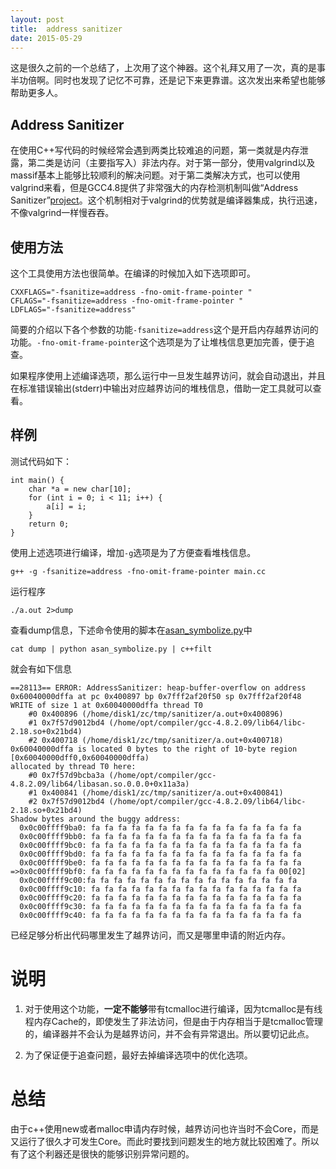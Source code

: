 ```yaml
---
layout: post
title:  address sanitizer
date: 2015-05-29
---
```


这是很久之前的一个总结了，上次用了这个神器。这个礼拜又用了一次，真的是事半功倍啊。同时也发现了记忆不可靠，还是记下来更靠谱。这次发出来希望也能够帮助更多人。

## Address Sanitizer

在使用C++写代码的时候经常会遇到两类比较难追的问题，第一类就是内存泄露，第二类是访问（主要指写入）非法内存。对于第一部分，使用valgrind以及massif基本上能够比较顺利的解决问题。对于第二类解决方式，也可以使用valgrind来看，但是GCC4.8提供了非常强大的内存检测机制叫做“Address Sanitizer”[project](https://code.google.com/p/address-sanitizer/)。这个机制相对于valgrind的优势就是编译器集成，执行迅速，不像valgrind一样慢吞吞。

## 使用方法

这个工具使用方法也很简单。在编译的时候加入如下选项即可。

	CXXFLAGS="-fsanitize=address -fno-omit-frame-pointer "
	CFLAGS="-fsanitize=address -fno-omit-frame-pointer "
	LDFLAGS="-fsanitize=address"

简要的介绍以下各个参数的功能`-fsanitize=address`这个是开启内存越界访问的功能。`-fno-omit-frame-pointer`这个选项是为了让堆栈信息更加完善，便于追查。

如果程序使用上述编译选项，那么运行中一旦发生越界访问，就会自动退出，并且在标准错误输出(stderr)中输出对应越界访问的堆栈信息，借助一定工具就可以查看。

## 样例

测试代码如下：

	int main() {
	    char *a = new char[10];
	    for (int i = 0; i < 11; i++) {
	        a[i] = i;
	    }
	    return 0;
	}

使用上述选项进行编译，增加`-g`选项是为了方便查看堆栈信息。

	g++ -g -fsanitize=address -fno-omit-frame-pointer main.cc

运行程序

	./a.out 2>dump

查看dump信息，下述命令使用的脚本在[asan_symbolize.py](https://llvm.org/svn/llvm-project/compiler-rt/trunk/lib/asan/scripts/asan_symbolize.py)中

	cat dump | python asan_symbolize.py | c++filt

就会有如下信息

	==28113== ERROR: AddressSanitizer: heap-buffer-overflow on address 0x60040000dffa at pc 0x400897 bp 0x7fff2af20f50 sp 0x7fff2af20f48
	WRITE of size 1 at 0x60040000dffa thread T0
	    #0 0x400896 (/home/disk1/zc/tmp/sanitizer/a.out+0x400896)
	    #1 0x7f57d9012bd4 (/home/opt/compiler/gcc-4.8.2.09/lib64/libc-2.18.so+0x21bd4)
	    #2 0x400718 (/home/disk1/zc/tmp/sanitizer/a.out+0x400718)
	0x60040000dffa is located 0 bytes to the right of 10-byte region [0x60040000dff0,0x60040000dffa)
	allocated by thread T0 here:
	    #0 0x7f57d9bcba3a (/home/opt/compiler/gcc-4.8.2.09/lib64/libasan.so.0.0.0+0x11a3a)
	    #1 0x400841 (/home/disk1/zc/tmp/sanitizer/a.out+0x400841)
	    #2 0x7f57d9012bd4 (/home/opt/compiler/gcc-4.8.2.09/lib64/libc-2.18.so+0x21bd4)
	Shadow bytes around the buggy address:
	  0x0c00ffff9ba0: fa fa fa fa fa fa fa fa fa fa fa fa fa fa fa fa
	  0x0c00ffff9bb0: fa fa fa fa fa fa fa fa fa fa fa fa fa fa fa fa
	  0x0c00ffff9bc0: fa fa fa fa fa fa fa fa fa fa fa fa fa fa fa fa
	  0x0c00ffff9bd0: fa fa fa fa fa fa fa fa fa fa fa fa fa fa fa fa
	  0x0c00ffff9be0: fa fa fa fa fa fa fa fa fa fa fa fa fa fa fa fa
	=>0x0c00ffff9bf0: fa fa fa fa fa fa fa fa fa fa fa fa fa fa 00[02]
	  0x0c00ffff9c00:fa fa fa fa fa fa fa fa fa fa fa fa fa fa fa fa
	  0x0c00ffff9c10: fa fa fa fa fa fa fa fa fa fa fa fa fa fa fa fa
	  0x0c00ffff9c20: fa fa fa fa fa fa fa fa fa fa fa fa fa fa fa fa
	  0x0c00ffff9c30: fa fa fa fa fa fa fa fa fa fa fa fa fa fa fa fa
	  0x0c00ffff9c40: fa fa fa fa fa fa fa fa fa fa fa fa fa fa fa fa


已经足够分析出代码哪里发生了越界访问，而又是哪里申请的附近内存。

# 说明

1. 对于使用这个功能，**一定不能够**带有tcmalloc进行编译，因为tcmalloc是有线程内存Cache的，即使发生了非法访问，但是由于内存相当于是tcmalloc管理的，编译器并不会认为是越界访问，并不会有异常退出。所以要切记此点。

2. 为了保证便于追查问题，最好去掉编译选项中的优化选项。

# 总结

由于c++使用new或者malloc申请内存时候，越界访问也许当时不会Core，而是又运行了很久才可发生Core。而此时要找到问题发生的地方就比较困难了。所以有了这个利器还是很快的能够识别异常问题的。